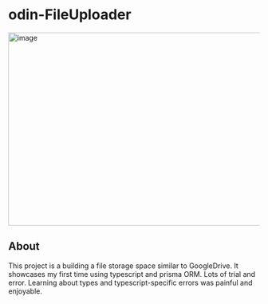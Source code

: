 # odin-FileUploader


<img width="1119" height="387" alt="image" src="https://github.com/user-attachments/assets/d0122d5f-a98c-4ffb-b000-16b8554eccce" />

## About

This project is a building a file storage space similar to GoogleDrive. It showcases my first time using typescript and prisma ORM. Lots of trial and error. Learning about types and typescript-specific errors was painful and enjoyable.
